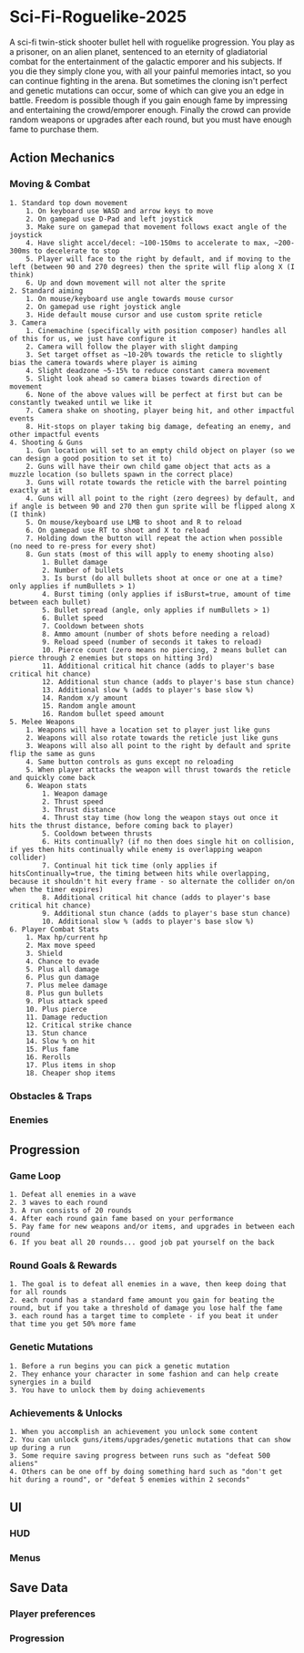 # Sci-Fi-Roguelike-2025
A sci-fi twin-stick shooter bullet hell with roguelike progression. You play as a prisoner, on an alien planet, sentenced to an eternity of gladiatorial combat for the entertainment of the galactic emporer and his subjects. If you die they simply clone you, with all your painful memories intact, so you can continue fighting in the arena. But sometimes the cloning isn't perfect and genetic mutations can occur, some of which can give you an edge in battle. Freedom is possible though if you gain enough fame by impressing and entertaining the crowd/emporer enough. Finally the crowd can provide random weapons or upgrades after each round, but you must have enough fame to purchase them.

## Action Mechanics
### Moving & Combat
	1. Standard top down movement
		1. On keyboard use WASD and arrow keys to move
		2. On gamepad use D-Pad and left joystick
		3. Make sure on gamepad that movement follows exact angle of the joystick
		4. Have slight accel/decel: ~100-150ms to accelerate to max, ~200-300ms to decelerate to stop
		5. Player will face to the right by default, and if moving to the left (between 90 and 270 degrees) then the sprite will flip along X (I think)
		6. Up and down movement will not alter the sprite
	2. Standard aiming
		1. On mouse/keyboard use angle towards mouse cursor
		2. On gamepad use right joystick angle
		3. Hide default mouse cursor and use custom sprite reticle
	3. Camera
		1. Cinemachine (specifically with position composer) handles all of this for us, we just have configure it
		2. Camera will follow the player with slight damping
		3. Set target offset as ~10-20% towards the reticle to slightly bias the camera towards where player is aiming
		4. Slight deadzone ~5-15% to reduce constant camera movement
		5. Slight look ahead so camera biases towards direction of movement
		6. None of the above values will be perfect at first but can be constantly tweaked until we like it
		7. Camera shake on shooting, player being hit, and other impactful events
		8. Hit-stops on player taking big damage, defeating an enemy, and other impactful events
	4. Shooting & Guns
		1. Gun location will set to an empty child object on player (so we can design a good position to set it to)
		2. Guns will have their own child game object that acts as a muzzle location (so bullets spawn in the correct place)
		3. Guns will rotate towards the reticle with the barrel pointing exactly at it
		4. Guns will all point to the right (zero degrees) by default, and if angle is between 90 and 270 then gun sprite will be flipped along X (I think)
		5. On mouse/keyboard use LMB to shoot and R to reload
		6. On gamepad use RT to shoot and X to reload
		7. Holding down the button will repeat the action when possible (no need to re-press for every shot)
		8. Gun stats (most of this will apply to enemy shooting also)
			1. Bullet damage
			2. Number of bullets
			3. Is burst (do all bullets shoot at once or one at a time? only applies if numBullets > 1)
			4. Burst timing (only applies if isBurst=true, amount of time between each bullet)
			5. Bullet spread (angle, only applies if numBullets > 1)
			6. Bullet speed
			7. Cooldown between shots
			8. Ammo amount (number of shots before needing a reload)
			9. Reload speed (number of seconds it takes to reload)
			10. Pierce count (zero means no piercing, 2 means bullet can pierce through 2 enemies but stops on hitting 3rd)
			11. Additional critical hit chance (adds to player's base critical hit chance)
			12. Additional stun chance (adds to player's base stun chance)
			13. Additional slow % (adds to player's base slow %)
			14. Random x/y amount
			15. Random angle amount
			16. Random bullet speed amount
	5. Melee Weapons
		1. Weapons will have a location set to player just like guns
		2. Weapons will also rotate towards the reticle just like guns
		3. Weapons will also all point to the right by default and sprite flip the same as guns
		4. Same button controls as guns except no reloading
		5. When player attacks the weapon will thrust towards the reticle and quickly come back
		6. Weapon stats
			1. Weapon damage
			2. Thrust speed
			3. Thrust distance
			4. Thrust stay time (how long the weapon stays out once it hits the thrust distance, before coming back to player)
			5. Cooldown between thrusts
			6. Hits continually? (if no then does single hit on collision, if yes then hits continually while enemy is overlapping weapon collider)
			7. Continual hit tick time (only applies if hitsContinually=true, the timing between hits while overlapping, because it shouldn't hit every frame - so alternate the collider on/on when the timer expires)
			8. Additional critical hit chance (adds to player's base critical hit chance)
			9. Additional stun chance (adds to player's base stun chance)
			10. Additional slow % (adds to player's base slow %)
	6. Player Combat Stats
		1. Max hp/current hp
		2. Max move speed
		3. Shield
		4. Chance to evade
		5. Plus all damage
		6. Plus gun damage
		7. Plus melee damage
		8. Plus gun bullets
		9. Plus attack speed
		10. Plus pierce
		11. Damage reduction
		12. Critical strike chance
		13. Stun chance
		14. Slow % on hit
		15. Plus fame
		16. Rerolls
		17. Plus items in shop
		18. Cheaper shop items
		
### Obstacles & Traps
### Enemies

## Progression
### Game Loop
	1. Defeat all enemies in a wave
	2. 3 waves to each round
	3. A run consists of 20 rounds
	4. After each round gain fame based on your performance
	5. Pay fame for new weapons and/or items, and upgrades in between each round
	6. If you beat all 20 rounds... good job pat yourself on the back
### Round Goals & Rewards
	1. The goal is to defeat all enemies in a wave, then keep doing that for all rounds
	2. each round has a standard fame amount you gain for beating the round, but if you take a threshold of damage you lose half the fame
	3. each round has a target time to complete - if you beat it under that time you get 50% more fame
### Genetic Mutations
	1. Before a run begins you can pick a genetic mutation
	2. They enhance your character in some fashion and can help create synergies in a build
	3. You have to unlock them by doing achievements
### Achievements & Unlocks
	1. When you accomplish an achievement you unlock some content
	2. You can unlock guns/items/upgrades/genetic mutations that can show up during a run
	3. Some require saving progress between runs such as "defeat 500 aliens"
	4. Others can be one off by doing something hard such as "don't get hit during a round", or "defeat 5 enemies within 2 seconds"

## UI
### HUD
### Menus

## Save Data
### Player preferences
### Progression
